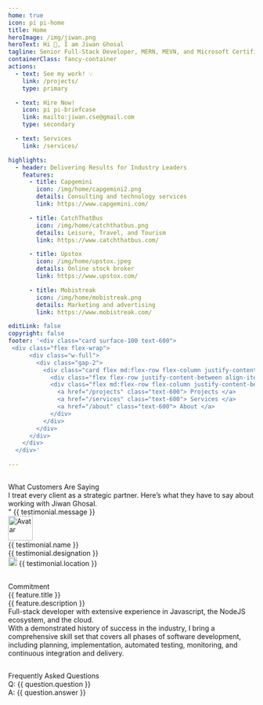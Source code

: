 ```yaml
---
home: true
icon: pi pi-home
title: Home
heroImage: /img/jiwan.png
heroText: Hi 👋, I am Jiwan Ghosal
tagline: Senior Full-Stack Developer, MERN, MEVN, and Microsoft Certified with AZ 900. 
containerClass: fancy-container
actions:
  - text: See my work! 💡
    link: /projects/
    type: primary

  - text: Hire Now! 
    icon: pi pi-briefcase
    link: mailto:jiwan.cse@gmail.com
    type: secondary

  - text: Services
    link: /services/

highlights:
  - header: Delivering Results for Industry Leaders
    features:
      - title: Capgemini
        icon: /img/home/capgemini2.png
        details: Consulting and technology services
        link: https://www.capgemini.com/

      - title: CatchThatBus
        icon: /img/home/catchthatbus.png
        details: Leisure, Travel, and Tourism
        link: https://www.catchthatbus.com/

      - title: Upstox
        icon: /img/home/upstox.jpeg
        details: Online stock broker
        link: https://www.upstox.com/

      - title: Mobistreak
        icon: /img/home/mobistreak.png
        details: Marketing and advertising
        link: https://www.mobistreak.com/

editLink: false
copyright: false
footer: '<div class="card surface-100 text-600">
 <div class="flex flex-wrap">
      <div class="w-full">
        <div class="gap-2">
          <div class="card flex md:flex-row flex-column justify-content-between flex-grow-1 my-4 align-item-center gap-4">
            <div class="flex flex-row justify-content-between align-items-center gap-2">Copyright © 2022</div>
            <div class="flex md:flex-row flex-column justify-content-between align-items-center gap-4">
              <a href="/projects" class="text-600"> Projects </a>
              <a href="/services" class="text-600"> Services </a>
              <a href="/about" class="text-600"> About </a>
            </div>
          </div>
        </div>
      </div>
    </div>
  </div>'

---
```

<div class="flex felx-row justify-content-center">
  <!-- <Button label="Consultation form" @click="visible = true" /> -->
</div>


## 

<div class="my-8">
  <div class="text-center">
    <div class="text-6xl font-bold">What Customers Are Saying</div>
    <div class="my-4 text-md">I treat every client as a strategic partner. Here’s what they have to say about working with Jiwan Ghosal.</div>
  </div>
  <div class="my-4 text-center text-md overflow-x-scroll ">
    <div class="flex flex-row align-items-center">
      <div class="md:col-6 col-12 surface-card shadow-1 border-round-md p-2 m-2 text-900" v-for="(testimonial, index) in testimonials" :key="index">
        <div class="font-italic mb-8">
          <div><span class="font-bold text-7xl">"</span> {{ testimonial.message }}</div>
        </div>
        <div class="flex align-items-center">
          <img :src="testimonial.avatar" alt="Avatar" class="border-circle" width="50px" />
          <a :href="testimonial.link" target="_blank">
            <div class="flex flex-column align-items-start ml-2">
              <div>{{ testimonial.name }}</div>
              <div>{{ testimonial.designation }}</div>
              <div>
                <img :alt="testimonial.name" src="https://primefaces.org/cdn/primevue/images/flag/flag_placeholder.png" :class="`flag flag-${testimonial.code.toLowerCase()} mr-2`" style="width: 18px" />
                {{ testimonial.location }}
              </div>
            </div>
          </a>
        </div>
      </div>
    </div>
  </div>
</div>

##

<div class="my-4">
  <div class="my-4 font-bold text-5xl text-center">Commitment</div>
  <div class="grid mt-4">
    <div class="md:col col-12 text-center" v-for="feature in features" :key="feature.title">
      <i :class="feature.icon" class="m-auto text-400 pl-3" style="font-size: 5rem"></i>
      <div class="mt-4 font-bold text-base">{{ feature.title }}</div>
      <div class="mt-2 text-sm">
        {{ feature.description }}
      </div>
    </div>
  </div>
</div>
<div class="text-md text-2xl mt-8">Full-stack developer with extensive experience in Javascript, the NodeJS ecosystem, and the cloud.</div>
<div class="my-4">
With a demonstrated history of success in the industry, I bring a comprehensive skill set that covers all phases of software development, including planning, implementation, automated testing, monitoring, and continuous integration and delivery.
</div>

##

<div v-if="questions" class="mt-8">
<div class="my-4 font-bold text-5xl text-center">Frequently Asked Questions</div>
<div class="grid md:mx-8 mt-8 overflow-hidden border-round-2xl" :style="getImage()">
  <div class="md:col-6 col-12">
    <div class="surface-100 p-6 border-round-2xl text-900">
      <div v-for="question in questions" :key="question.id">
        <div class="flex flex-column my-4 gap-2">
          <div class="font-bold">Q: {{ question.question }}</div>
          <div>A: {{ question.answer }}</div>
        </div>
      </div>
    </div>
  </div>
</div>
</div>

<Dialog 
  v-model:visible="visible"
  header="Consultation form"
  modal
  :pt="{
      root: 'border-none',
      mask: {
          style: 'backdrop-filter: blur(2px)'
      }
  }"
  :style="{ width: '60rem' }">
    <span class="p-text-secondary block mb-5">Update your information.</span>
    <form class="felx flex-column">
      <div class="felx flex-column gap-2 mb-4 w-full">
        <label for="name">Name</label>
        <InputText id="name" v-model="form.name" required class="w-full" />
      </div>
      <div class="felx flex-column gap-2 mb-4 w-full">
        <label for="email">Email</label>
        <InputText id="email" v-model="form.email" type="email" required  class="w-full"/>
      </div>
      <div class="felx flex-column gap-2 mb-4 w-full">
        <label for="phone">Phone</label>
        <InputText id="phone" v-model="form.phone" type="tel"  class="w-full"/>
      </div>
      <div class="felx flex-column gap-2 mb-4 w-full">
        <label for="service">Service</label>
        <Dropdown id="service" v-model="form.service" :options="services" optionLabel="name" placeholder="Select a service" class="w-full" />
      </div>
      <div class="felx flex-column gap-2 mb-4 w-full">
        <label for="message">Message</label>
        <Textarea id="message" v-model="form.message" rows="5"  class="w-full"/>
      </div>
    </form>
    <div class="flex justify-content-end gap-2">
        <Button type="button" label="Cancel" severity="secondary" @click="visible = false"></Button>
        <Button type="submit" label="Send" @click="submitForm"></Button>
    </div>
</Dialog>


## 

<div class="flex felx-row gap-2 grid nested-grid justify-content-center my-8">
  <div class="text-center col-12">
    <div class="text-6xl font-bold">Skills and expertise</div>
  </div>
  <div class="md:col-3 col-12 gap-1 grid mt-4 h-min surface-card shadow-1 grid-nogutter border-round-md" v-for= "(item, index) in skills">
      <div class="col-12 font-bold text-xl text-900 mb-4">{{item.name}}</div>
      <div v-for= "(part, i) in item.value"><Tag>{{part}}</Tag></div>
  </div>
</div>

##

<div class="flex felx-row gap-2 grid nested-grid justify-content-center my-8">
  <div class="text-center col-12">
    <div class="text-6xl font-bold">Other skills</div>
  </div>
  <div class="md:col-3 col-12 gap-1 grid mt-4 h-min surface-card shadow-1 grid-nogutter border-round-md" v-for= "(item, index) in otherSkills">
      <div class="col-12 font-bold text-xl text-900 mb-4">{{item.name}}</div>
      <div v-for= "(part, i) in item.value"> <Tag>{{part}}</Tag></div>
  </div>
</div>


##

<div class="pt-8 surface-100 border-round-md text-900" id="contact">
  <div class="text-center">
    <div class="text-6xl font-bold">Contact Me</div>
    <div class="my-4 text-md">Let's work together!</div>
  </div>
  <div class="my-4 text-center text-md">I'm always eager to take on new challenges and collaborate on exciting projects. If you’re looking for a dedicated full-stack developer, feel free to reach out.
  </div>
  <a href="mailto:jiwan.cse@gmail.com" size="large" color="deeppink" class="flex justify-content-center text-center no-underline"> 
    <Button label="Send email" icon="pi pi-envelope" severity="info" />
  </a>
  <div class="flex flex-row justify-content-end flex-wrap gap-4 p-3 mx-6">
    <a
      v-for="(socialElement, socialIndex) in social"
      :key="socialIndex"
      :href="socialElement.url"
      target="_blank"
      class="flex flex-row text-600 gap-2"
      >
      <i :class="socialElement.icon" style="font-size: 1rem"></i>
      </a>
  </div>
</div>


<script setup lang="ts">
import { ref } from "vue";

const visible = ref(false);
const form = ref({
  name: '',
  email: '',
  phone: '',
  service: null,
  message: ''
});

const social= [
  { label: 'linkedin', icon: 'pi pi-linkedin', url: 'https://www.linkedin.com/in/jiwanghosal/' },
  { label: 'stackoverflow', icon: 'pi pi-chart-bar', url: 'https://stackoverflow.com/users/10376224/stchr?tab=profile' },
  { label: 'Facebook', icon: 'pi pi-facebook', url: 'https://www.facebook.com/profile.php?id=100004925264462' },
  { label: 'Instagram', icon: 'pi pi-instagram', url: 'https://www.instagram.com/jiwan_ghosal/' },
  { label: 'youtube', icon: 'pi pi-youtube', url: 'https://www.youtube.com/@stackseekers' },
]

const services = ref([
  { name: 'Custom Web Development', code: 'C' },
  { name: 'E-commerce Solutions', code: 'D' },
  { name: 'API Development and Integration', code: 'DE' },
  { name: 'Figma to Web', code: 'M' },
  { name: 'Mobile App Development', code: 'M' },
  { name: 'CICD', code: 'M' },
  { name: 'Hosting', code: 'M' },
  { name: 'Doamin', code: 'M' },
  { name: 'Maintenance and Support', code: 'M' },
  { name: 'Consulting and Technical Advisory', code: 'M' },
  { name: 'Others', code: 'M' },
]);

const submitForm = () => {
  visible.value = false
  console.log('Form submitted:', form.value);
  // Add form submission logic here (e.g., send data to an API)
};
const skills = [
  {
    name: "Front end",
    value: ["VueJS", "Vue3", "Nuxt", "Vite","Pinia","Axios", "Vuepress", "Storybook", "Lit","ReactJS", "HTML5","CSS3","JavaScript(ES6)","AngularJS", "UI/UX Design","Web Design","Web Application","Web view","Service Worker","Webpack", "Rollup"]
  },
  {
    name: "Back end",
    value: ["ExpressJS","NodeJS","HapiJS","LoopbackJS","MYSQL","MSSQL","PLSQL","MongoDB","DynamoDB"],
  },
  {
    name: "Hosting & Deployment",
    value: ["Git","CICD","Ansible", "Azure", "YAML", "Docker","Kibana", "Azure Gateway", "Azure Blob" ,"S3","ECS","EC2","Cognito","Lambda","API Gateway","Cloud Watch","VPC","SQS","SNS"],
  },
  {
    name: "Automation Testing",
    value: ["Jest","Testcafe","Lighthouse","Playwright"],
  }
];

const otherSkills = [
  {
    name: "Graphics",
    value: ["Coral Draw", "Adobe Photoshop"],
  },
  {
    name: "Video Editing",
    value: ["Davinci Resolve", "Adobe Premier pro"],
  },
  {
    name: "Marketing",
    value: ["SEO", "Google Adwords"],
  }
];

const questions = [
  {
    id: 1,
    question: "How can I start a project with Jiwan Ghosal?",
    answer: `You can start by contacting us through email.`
  },
  {
    id: 2,
    question: 'What services do you offer?',
    answer: `We offer a wide range of services, including Custom Web Development, E-commerce Solutions, API Development and Integration, Figma to Web, Hosting & Deployment`
  },
  {
    id: 3,
    question: 'What is the process?',
    answer: `Requirement -> Timeline -> Developement -> Delivery & support`
  }
]


const getImage = () =>`background-image: url('/img/home/faq.jpeg');  background-repeat: no-repeat; background-size: cover;`

const features = [
  {
    icon: 'pi pi-calculator',
    title: 'No minimum order',
    description: 'Try our service without any hassle.'
  },
  {
    icon: 'pi pi-bolt',
    title: 'Fast Delivery',
    description: 'I have got you covered.'
  },
  {
    icon: 'pi pi-calendar-clock',
    title: 'Support',
    description: 'I am here to help!'
  },
  {
    icon: 'pi pi-eye',
    title: 'Free Demo',
    description: 'Free demo biweekly to update progress.'
  }
]


const testimonials = [
  {
    name: 'Harris Malik',
    designation: 'Senior Product Manager at 8x8',
    message: 'Jiwan is one of the most valuable people I have ever met. He is smart, professional, and never fails to surprise us with creative solutions to difficult problems. Jiwan\'s personality and skills would be a great asset to any company. Highly recommended.',
    avatar: 'https://media.licdn.com/dms/image/v2/D5603AQG8ooyo97JCoA/profile-displayphoto-shrink_100_100/profile-displayphoto-shrink_100_100/0/1682841547783?e=1738195200&v=beta&t=JARoSOLbmEvkdoSPUN0KudV6as1XSLEzxngLUDb9S6c',
    link: 'https://www.linkedin.com/in/harrismalik04/',
    location: 'Malaysia',
    code: 'my'
  },
  {
    name: 'Jurgen Sweere',
    designation: 'Front End Expert at ABN Amro',
    message: 'Jiwan never stopped amazing me. He brings a lot of front-end knowledge to the table and is able to quickly learn anything new. Jiwan is a great colleague to have!',
    avatar: 'https://media.licdn.com/dms/image/v2/C5603AQGLWlLKfqFZgw/profile-displayphoto-shrink_100_100/profile-displayphoto-shrink_100_100/0/1516235161685?e=1738195200&v=beta&t=UF337AJukgtr4CHB2h-M-Azrt31Y24z3Q2lRBTiIk_c',
    link: 'https://www.linkedin.com/in/jurgensweere',
    location: 'The Netherlands',
    code: 'nl'
  },
  {
    name: 'Shyam Kumar',
    designation: 'Senior Product Manager at Angel One',
    message: 'I had the pleasure of working with Jiwan for around 2 years. I always found him to be a very dependable and hardworking colleague. Many times he went above and beyond to meet the product requirements; it might be either working overtime to release the project on time or working with other teams to get the production issue fixed. He was always the go-to person on the team. I wish him all the best in his future endeavors, and I can fully vouch that he will give his 100% every time.',
    avatar: 'https://media.licdn.com/dms/image/v2/D5603AQHZpSlK7j89uA/profile-displayphoto-shrink_100_100/profile-displayphoto-shrink_100_100/0/1698672442801?e=1738195200&v=beta&t=lXm4yDQlyLnGzUFtfzqjDGEgBzttasSc03uUb5s0ZVc',
    link: 'https://www.linkedin.com/in/shyam-kumar-k/',
    location: 'India',
    code: 'in'
  },
  {
    name: 'Erkan Ateşli',
    designation: 'Chapter Lead at ABN AMRO Bank N.V.',
    message: 'In our connection with Jiwan at ABN AMRO, I noticed that he has a lot of knowledge in his field of expertise. He can transfer his knowledge easily to others. With his strong analytics skills, he can handle complex questions as usual. Jiwan is a brave colleague I’ve met, and we had a lot of fun during the India visit and especially at the party. ',
    avatar: 'https://media.licdn.com/dms/image/v2/C4E03AQFg4Oh_B9JEeQ/profile-displayphoto-shrink_100_100/profile-displayphoto-shrink_100_100/0/1621625662967?e=1738195200&v=beta&t=Pe3O7c2KVXVkPPfb7cs06mLOgmvBHxUufz1hWnUDVCI',
    link: 'https://www.linkedin.com/in/erkanatesli',
    location: 'The Netherlands',
    code: 'nl'
  }
];

</script>
